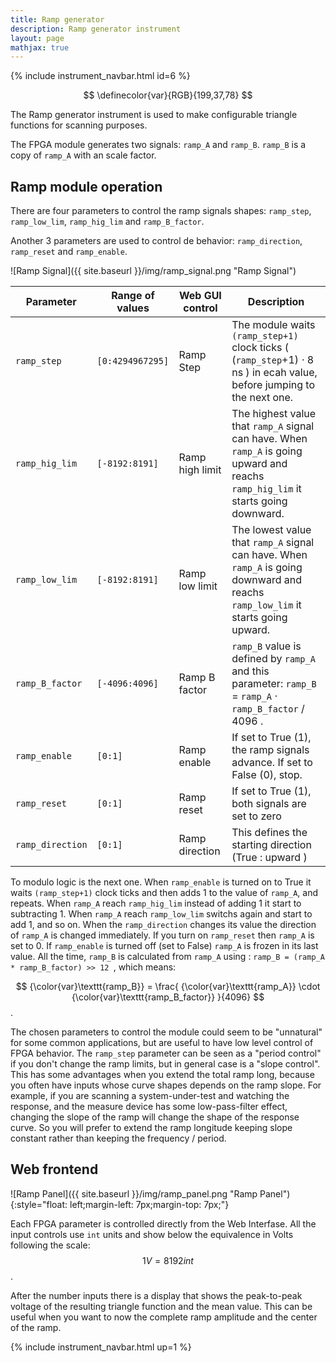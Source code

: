 ```yaml
---
title: Ramp generator
description: Ramp generator instrument
layout: page
mathjax: true
---
```


{% include instrument_navbar.html id=6 %}

$$
\definecolor{var}{RGB}{199,37,78}
$$

The Ramp generator instrument is used to make configurable triangle functions for
scanning purposes.

The FPGA module generates two signals: `ramp_A` and `ramp_B`.
`ramp_B` is a copy of `ramp_A` with an scale factor.

## Ramp module operation

There are four parameters to control the ramp signals shapes:
`ramp_step`, `ramp_low_lim`, `ramp_hig_lim` and `ramp_B_factor`.

Another 3 parameters are used to control de behavior:
`ramp_direction`, `ramp_reset` and `ramp_enable`.

![Ramp Signal]({{ site.baseurl }}/img/ramp_signal.png "Ramp Signal")


| Parameter        | Range of values  | Web GUI control | Description                                                                                                                         |
|------------------|------------------|-----------------|-------------------------------------------------------------------------------------------------------------------------------------|
| `ramp_step`      | `[0:4294967295]` | Ramp Step       | The module waits `(ramp_step+1)` clock ticks ( (`ramp_step`+1) ⋅ 8 ns ) in ecah value, before jumping to the next one.              |
| `ramp_hig_lim`   | `[-8192:8191]`   | Ramp high limit | The highest value that `ramp_A` signal can have. When `ramp_A` is going upward and reachs `ramp_hig_lim` it starts going downward.  |
| `ramp_low_lim`   | `[-8192:8191]`   | Ramp low limit  | The lowest value that `ramp_A` signal can have. When `ramp_A` is going downward and reachs `ramp_low_lim` it starts going upward.   |
| `ramp_B_factor`  | `[-4096:4096]`   | Ramp B factor   | `ramp_B` value is defined by `ramp_A` and this parameter: `ramp_B` = `ramp_A` ⋅ `ramp_B_factor` / 4096 .                            |
| `ramp_enable`    | `[0:1]`          | Ramp enable     | If set to True (1), the ramp signals advance. If set to False (0), stop.                                                            |
| `ramp_reset`     | `[0:1]`          | Ramp reset      | If set to True (1), both signals are set to zero                                                                                    |
| `ramp_direction` | `[0:1]`          | Ramp direction  | This defines the starting direction (True : upward )                                                                                |

To modulo logic is the next one. When `ramp_enable` is turned on to True it waits `(ramp_step+1)` clock ticks and then adds 1 to the value of `ramp_A`, and repeats. When `ramp_A` reach
`ramp_hig_lim` instead of adding 1 it start to subtracting 1. When `ramp_A` reach `ramp_low_lim` switchs again and start to add 1, and so on. When the `ramp_direction` changes its value
the direction of `ramp_A` is changed immediately. If you turn on `ramp_reset` then `ramp_A` is set to 0. If `ramp_enable` is turned off (set to False) `ramp_A` is frozen in its last value.
All the time,  `ramp_B` is calculated from `ramp_A` using : `ramp_B = (ramp_A * ramp_B_factor) >> 12 `, which means:

$$ {\color{var}\texttt{ramp_B}} =  \frac{ {\color{var}\texttt{ramp_A}} \cdot {\color{var}\texttt{ramp_B_factor}} }{4096} $$.

The chosen parameters to control the module could seem to be "unnatural" for some common applications, but are useful to have low level control of FPGA behavior.
The `ramp_step` parameter can be seen as a "period control" if you don't change the ramp limits, but in general case is a "slope control". This has some advantages when you extend the
total ramp long, because you often have inputs whose curve shapes depends on the ramp slope. For example, if you are scanning a system-under-test and watching the response, and the measure
device has some low-pass-filter effect, changing the slope of the ramp will change the shape of the response curve. So you will prefer to extend the ramp longitude keeping slope constant
rather than keeping the frequency / period.



## Web frontend


![Ramp Panel]({{ site.baseurl }}/img/ramp_panel.png "Ramp Panel"){:style="float: left;margin-left: 7px;margin-top: 7px;"}

Each FPGA parameter is controlled directly from the Web Interfase. All the input controls use `int` units and show below the equivalence in Volts following the scale: $$ 1 V = 8192 int $$.

After the number inputs there is a display that shows the peak-to-peak voltage of the resulting triangle function and the mean value. This can be useful when you want to now the
complete ramp amplitude and the center of the ramp.

{% include instrument_navbar.html up=1 %}
